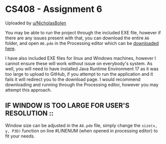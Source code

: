 # CS408 - Assignment 6

Uploaded by [u/NicholasBolen](https://github.com/NicholasBolen/)

You may be able to run the project through the included EXE file, however if there are any issues present with that, you can download the entire `A6` folder, and open `A6.pde` in the Processing editor which can be [downloaded here](https://processing.org/download).

I have also included EXE files for linux and Windows machines, however I cannot ensure these will work without issue on everybody's system. As well, you will need to have installed Java Runtime Environment 17 as it was too large to upload to GitHub, if you attempt to run the application and it fails it will redirect you to the download page.
I would recommend downloading and running through the Processing editor, however you may attempt this approach.

## IF WINDOW IS TOO LARGE FOR USER'S RESOLUTION ::

Window size can be adjusted in the `A6.pde` file, simply change the `size(x, y, P3D)` function on line #LINENUM (when opened in processing editor) to fit your needs.
